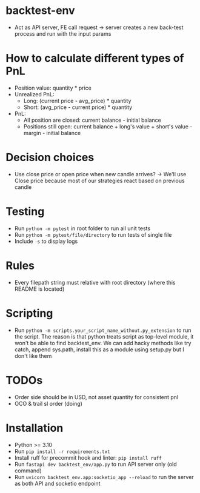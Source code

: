 # backtest-env
- Act as API server, FE call request -> server creates a new back-test process and run with the input params

# How to calculate different types of PnL
- Position value: quantity * price
- Unrealized PnL:
  - Long: (current price - avg_price) * quantity
  - Short: (avg_price - current price) * quantity
- PnL:
  - All position are closed: current balance - initial balance
  - Positions still open: current balance + long's value + short's value - margin - initial balance

# Decision choices
- Use close price or open price when new candle arrives?
  -> We'll use Close price because most of our strategies react based on previous candle

# Testing
- Run `python -m pytest` in root folder to run all unit tests
- Run `python -m pytest/file/directory` to run tests of single file
- Include `-s` to display logs

# Rules
- Every filepath string must relative with root directory (where this README is located)

# Scripting
- Run `python -m scripts.your_script_name_without.py_extension` to run the script.
The reason is that python treats script as top-level module, it won't be able to find backtest_env.
We can add hacky methods like try catch, append sys.path, install this as a module using setup.py but I don't like them

# TODOs
- Order side should be in USD, not asset quantity for consistent pnl
- OCO & trail sl order (doing)

# Installation
- Python >= 3.10
- Run `pip install -r requirements.txt`
- Install ruff for precommit hook and linter: `pip install ruff`
- Run `fastapi dev backtest_env/app.py` to run API server only (old command)
- Run `uvicorn backtest_env.app:socketio_app --reload` to run the server as both API and socketio endpoint